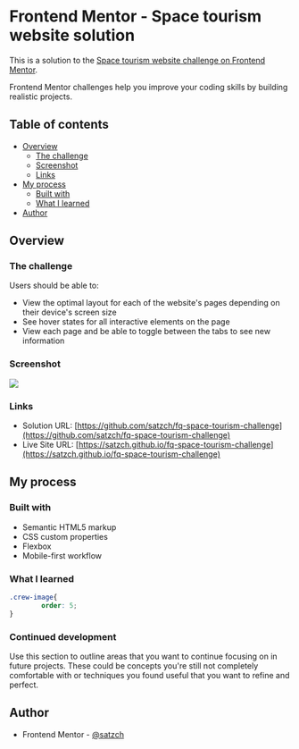 # Frontend Mentor - Space tourism website solution

This is a solution to the [Space tourism website challenge on Frontend Mentor](https://www.frontendmentor.io/challenges/space-tourism-multipage-website-gRWj1URZ3). 

Frontend Mentor challenges help you improve your coding skills by building realistic projects. 

## Table of contents

- [Overview](#overview)
  - [The challenge](#the-challenge)
  - [Screenshot](#screenshot)
  - [Links](#links)
- [My process](#my-process)
  - [Built with](#built-with)
  - [What I learned](#what-i-learned)
- [Author](#author)

## Overview

### The challenge

Users should be able to:

- View the optimal layout for each of the website's pages depending on their device's screen size
- See hover states for all interactive elements on the page
- View each page and be able to toggle between the tabs to see new information

### Screenshot

![](./screenshot.jpg)


### Links

- Solution URL: [https://github.com/satzch/fq-space-tourism-challenge](https://github.com/satzch/fq-space-tourism-challenge)
- Live Site URL: [https://satzch.github.io/fq-space-tourism-challenge](https://satzch.github.io/fq-space-tourism-challenge)

## My process

### Built with

- Semantic HTML5 markup
- CSS custom properties
- Flexbox
- Mobile-first workflow


### What I learned


```css
.crew-image{
        order: 5;
}
```

### Continued development

Use this section to outline areas that you want to continue focusing on in future projects. These could be concepts you're still not completely comfortable with or techniques you found useful that you want to refine and perfect.


## Author

- Frontend Mentor - [@satzch](https://www.frontendmentor.io/profile/satzch)


